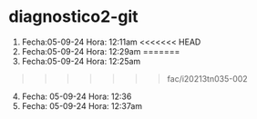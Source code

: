 # diagnostico2-git
1. Fecha:05-09-24 Hora: 12:11am
<<<<<<< HEAD
3. Fecha:05-09-24 Hora: 12:29am
=======
2. Fecha:05-09-24 Hora: 12:25am
>>>>>>> fac/i20213tn035-002
4. Fecha: 05-09-24 Hora: 12:36
5. Fecha: 05-09-24 Hora: 12:37am